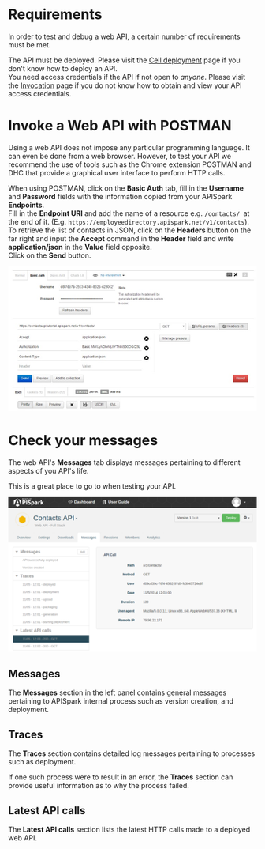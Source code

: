 # Requirements

In order to test and debug a web API, a certain number of requirements must be met.

The API must be deployed. Please visit the [Cell deployment](technical-resources/apispark/guide/explore/cell-deployment "Cell deployment") page if you don't know how to deploy an API.  
You need access credentials if the API if not open to *anyone*. Please visit the [Invocation](technical-resources/apispark/guide/publish/publish/invocation "Invocation") page if you do not know how to obtain and view your API access credentials.

# Invoke a Web API with POSTMAN

Using a web API does not impose any particular programming language. It can even be done from a web browser. However, to test your API we recommend the use of tools such as the Chrome extension POSTMAN and DHC that provide a graphical user interface to perform HTTP calls.

When using POSTMAN, click on the **Basic Auth** tab, fill in the **Username** and **Password** fields with the information copied from your APISpark **Endpoints**.  
Fill in the **Endpoint URI** and add the name of a resource e.g. `/contacts/ `at the end of it. (E.g. `https://employeedirectory.apispark.net/v1/contacts`).  
To retrieve the list of contacts in JSON, click on the **Headers** button on the far right and input the **Accept** command in the **Header** field and write **application/json** in the **Value** field opposite.  
Click on the **Send** button.

![POSTMAN](images/12.jpg "POSTMAN")

# Check your messages

The web API's **Messages** tab displays messages pertaining to different aspects of you API's life.

This is a great place to go to when testing your API.

![Messages](images/messages.png "Messages")

## Messages

The **Messages** section in the left panel contains general messages pertaining to APISpark internal process such as version creation, and deployment.

## Traces

The **Traces** section contains detailed log messages pertaining to processes such as deployment.

If one such process were to result in an error, the **Traces** section can provide useful information as to why the process failed.

## Latest API calls

The **Latest API calls** section lists the latest HTTP calls made to a deployed web API.
